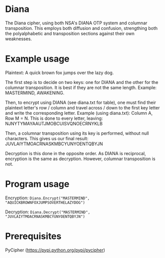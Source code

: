 # Diana
The Diana cipher, using both NSA's DIANA OTP system and columnar transposition.
This employs both diffusion and confusion, strengthing both the polyalphabetic and transposition sections against their own weaknesses.

# Example usage
Plaintext: A quick brown fox jumps over the lazy dog.

The first step is to decide on two keys: one for DIANA and the other for the columnar transposition. It is best if they are not the same length.
Example: MASTERMIND, AWAKENING.

Then, to encrypt using DIANA (see diana.txt for table), one must find their plaintext letter's row / column and travel across / down to the first key letter and write the corresponding letter.
Example (using diana.txt): Column A, Row M = N. 
This is done to every letter, leaving: NJNYTYMAYAAUTJMOBCUISVQNOECRNYKLB

Then, a columnar transposition using its key is performed, without null characters. 
This gives us our final result: JUVLAIYTMOACRNASKMBCYUNYOENTQBYJN

Decryption is this done in the opposite order. As DIANA is reciprocal, encryption is the same as decryption. However, columnar transposition is not.

# Program usage
Encryption: `Diana.Encrypt("MASTERMIND", "AQUICKBROWNFOXJUMPSOVERTHELAZYDOG")`

Decryption: `Diana.Decrypt("MASTERMIND", "JUVLAIYTMOACRNASKMBCYUNYOENTQBYJN")`

# Prerequisites
PyCipher (https://pypi.python.org/pypi/pycipher)
